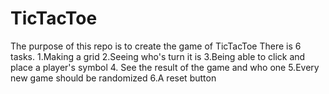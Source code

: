 # TicTacToe
The purpose of this repo is to create the game of TicTacToe
There is 6 tasks.
1.Making a grid 2.Seeing who's turn it is 
3.Being able to click and place a player's symbol
4. See the result of the game and who one
5.Every new game should be randomized
6.A reset button 
